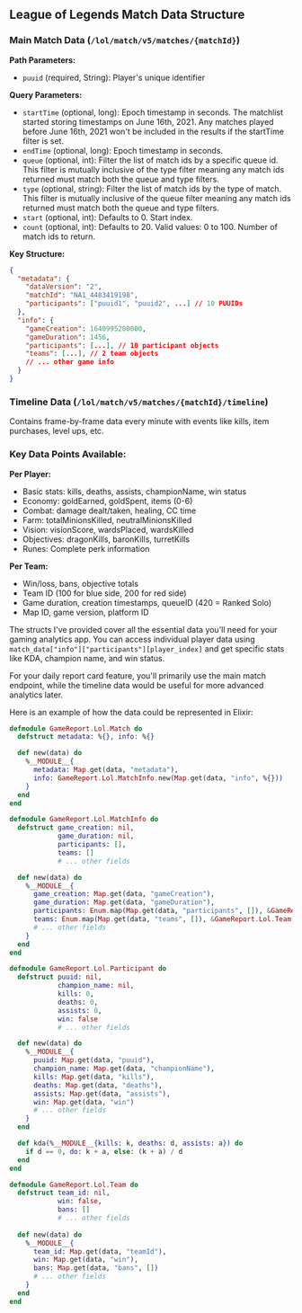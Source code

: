 ## League of Legends Match Data Structure

### **Main Match Data** (`/lol/match/v5/matches/{matchId}`)


**Path Parameters:**
- `puuid` (required, String): Player's unique identifier

**Query Parameters:**
- `startTime` (optional, long): Epoch timestamp in seconds. The matchlist started storing timestamps on June 16th, 2021. Any matches played before June 16th, 2021 won't be included in the results if the startTime filter is set.
- `endTime` (optional, long): Epoch timestamp in seconds.
- `queue` (optional, int): Filter the list of match ids by a specific queue id. This filter is mutually inclusive of the type filter meaning any match ids returned must match both the queue and type filters.
- `type` (optional, string): Filter the list of match ids by the type of match. This filter is mutually inclusive of the queue filter meaning any match ids returned must match both the queue and type filters.
- `start` (optional, int): Defaults to 0. Start index.
- `count` (optional, int): Defaults to 20. Valid values: 0 to 100. Number of match ids to return.

**Key Structure:**


```json
{
  "metadata": {
    "dataVersion": "2",
    "matchId": "NA1_4483419198", 
    "participants": ["puuid1", "puuid2", ...] // 10 PUUIDs
  },
  "info": {
    "gameCreation": 1640995200000,
    "gameDuration": 1456,
    "participants": [...], // 10 participant objects
    "teams": [...], // 2 team objects
    // ... other game info
  }
}
```

### **Timeline Data** (`/lol/match/v5/matches/{matchId}/timeline`)

Contains frame-by-frame data every minute with events like kills, item purchases, level ups, etc.

### **Key Data Points Available:**

**Per Player:**

- Basic stats: kills, deaths, assists, championName, win status
- Economy: goldEarned, goldSpent, items (0-6)
- Combat: damage dealt/taken, healing, CC time
- Farm: totalMinionsKilled, neutralMinionsKilled
- Vision: visionScore, wardsPlaced, wardsKilled
- Objectives: dragonKills, baronKills, turretKills
- Runes: Complete perk information

**Per Team:**

- Win/loss, bans, objective totals
- Team ID (100 for blue side, 200 for red side)
- Game duration, creation timestamps, queueID (420 = Ranked Solo)
- Map ID, game version, platform ID

The structs I've provided cover all the essential data you'll need for your gaming analytics app. You can access individual player data using `match_data["info"]["participants"][player_index]` and get specific stats like KDA, champion name, and win status.

For your daily report card feature, you'll primarily use the main match endpoint, while the timeline data would be useful for more advanced analytics later.

Here is an example of how the data could be represented in Elixir:

```elixir
defmodule GameReport.Lol.Match do
  defstruct metadata: %{}, info: %{}

  def new(data) do
    %__MODULE__{
      metadata: Map.get(data, "metadata"),
      info: GameReport.Lol.MatchInfo.new(Map.get(data, "info", %{}))
    }
  end
end

defmodule GameReport.Lol.MatchInfo do
  defstruct game_creation: nil,
            game_duration: nil,
            participants: [],
            teams: []
            # ... other fields

  def new(data) do
    %__MODULE__{
      game_creation: Map.get(data, "gameCreation"),
      game_duration: Map.get(data, "gameDuration"),
      participants: Enum.map(Map.get(data, "participants", []), &GameReport.Lol.Participant.new/1),
      teams: Enum.map(Map.get(data, "teams", []), &GameReport.Lol.Team.new/1)
      # ... other fields
    }
  end
end

defmodule GameReport.Lol.Participant do
  defstruct puuid: nil,
            champion_name: nil,
            kills: 0,
            deaths: 0,
            assists: 0,
            win: false
            # ... other fields

  def new(data) do
    %__MODULE__{
      puuid: Map.get(data, "puuid"),
      champion_name: Map.get(data, "championName"),
      kills: Map.get(data, "kills"),
      deaths: Map.get(data, "deaths"),
      assists: Map.get(data, "assists"),
      win: Map.get(data, "win")
      # ... other fields
    }
  end

  def kda(%__MODULE__{kills: k, deaths: d, assists: a}) do
    if d == 0, do: k + a, else: (k + a) / d
  end
end

defmodule GameReport.Lol.Team do
  defstruct team_id: nil,
            win: false,
            bans: []
            # ... other fields
  
  def new(data) do
    %__MODULE__{
      team_id: Map.get(data, "teamId"),
      win: Map.get(data, "win"),
      bans: Map.get(data, "bans", [])
      # ... other fields
    }
  end
end
```
